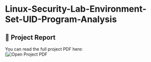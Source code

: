 # Linux-Security-Lab-Environment-Set-UID-Program-Analysis

## 📄 Project Report
You can read the full project PDF here:  
[![Open Project PDF]([https://github.com/babaiah1/Linux-Security-Lab-Environment-Set-UID-Program-Analysis/blob/main/Linux%20Security%20Lab%20%E2%80%94%20Environment%20%26%20Set-UID%20Program%20Analysis.docx](https://github.com/babaiah1/Linux-Security-Lab-Environment-Set-UID-Program-Analysis/blob/main/Linux%20Security%20Lab%20%E2%80%94%20Environment%20%26%20Set-UID%20Program%20Analysis.pdf))
